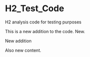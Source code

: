# H2_Test_Code
H2 analysis code for testing purposes

This is a new addition to the code.
New.

New addition

Also new content.